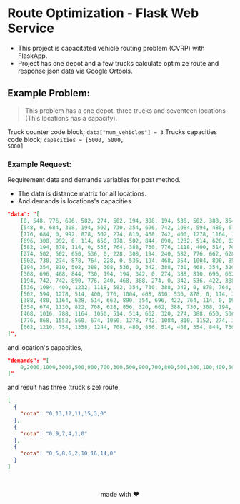 
# Route Optimization - Flask Web Service
- This project is capacitated vehicle routing problem (CVRP) with FlaskApp.
- Project has one depot and a few trucks calculate optimize route and  response json data  via Google Ortools.

## Example Problem:

>This problem has a one depot, three trucks and seventeen locations (This locations has a capacity).

Truck counter code block; <code>data["num_vehicles"] = 3</code>
Trucks capacities code block; <code>capacities = [5000, 5000, 5000]</code>

### Example Request:

Requirement data and demands variables for post method.
- The data is distance matrix for all locations.
- And demands is locations's capacities.

```json
"data": "[
	[0, 548, 776, 696, 582, 274, 502, 194, 308, 194, 536, 502, 388, 354, 468, 776, 662],
	[548, 0, 684, 308, 194, 502, 730, 354, 696, 742, 1084, 594, 480, 674, 1016, 868, 1210],
	[776, 684, 0, 992, 878, 502, 274, 810, 468, 742, 400, 1278, 1164, 1130, 788, 1552, 754],
	[696, 308, 992, 0, 114, 650, 878, 502, 844, 890, 1232, 514, 628, 822, 1164, 560, 1358],
	[582, 194, 878, 114, 0, 536, 764, 388, 730, 776, 1118, 400, 514, 708, 1050, 674, 1244],
	[274, 502, 502, 650, 536, 0, 228, 308, 194, 240, 582, 776, 662, 628, 514, 1050, 708],
	[502, 730, 274, 878, 764, 228, 0, 536, 194, 468, 354, 1004, 890, 856, 514, 1278, 480],
	[194, 354, 810, 502, 388, 308, 536, 0, 342, 388, 730, 468, 354, 320, 662, 742, 856],
	[308, 696, 468, 844, 730, 194, 194, 342, 0, 274, 388, 810, 696, 662, 320, 1084, 514],
	[194, 742, 742, 890, 776, 240, 468, 388, 274, 0, 342, 536, 422, 388, 274, 810, 468],
	[536, 1084, 400, 1232, 1118, 582, 354, 730, 388, 342, 0, 878, 764, 730, 388, 1152, 354],
	[502, 594, 1278, 514, 400, 776, 1004, 468, 810, 536, 878, 0, 114, 308, 650, 274, 844],
	[388, 480, 1164, 628, 514, 662, 890, 354, 696, 422, 764, 114, 0, 194, 536, 388, 730],
	[354, 674, 1130, 822, 708, 628, 856, 320, 662, 388, 730, 308, 194, 0, 342, 422, 536],
	[468, 1016, 788, 1164, 1050, 514, 514, 662, 320, 274, 388, 650, 536, 342, 0, 764, 194],
	[776, 868, 1552, 560, 674, 1050, 1278, 742, 1084, 810, 1152, 274, 388, 422, 764, 0, 798],
	[662, 1210, 754, 1358, 1244, 708, 480, 856, 514, 468, 354, 844, 730, 536, 194, 798, 0]
]",
```
and location's capacities,
```json
"demands": "[
	0,2000,1000,3000,500,900,700,300,500,900,700,800,500,300,100,400,500
]"
```
and result has three (truck size) route,
```json
[
  {
    "rota": "0,13,12,11,15,3,0"
  },
  {
    "rota": "0,9,7,4,1,0"
  },
  {
    "rota": "0,5,8,6,2,10,16,14,0"
  }
]
```
<br/>
<p align="center">made with ❤️</p>
